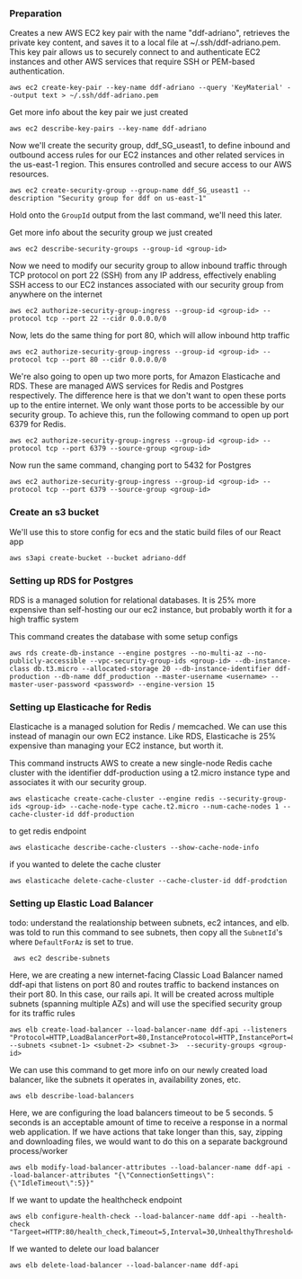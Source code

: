 ### Preparation
Creates a new AWS EC2 key pair with the name "ddf-adriano", retrieves the private key content, and saves it to a local file at ~/.ssh/ddf-adriano.pem.  This key pair allows us to securely connect to and authenticate EC2 instances and other AWS services that require SSH or PEM-based authentication.
```
aws ec2 create-key-pair --key-name ddf-adriano --query 'KeyMaterial' --output text > ~/.ssh/ddf-adriano.pem
```

Get more info about the key pair we just created
```
aws ec2 describe-key-pairs --key-name ddf-adriano
```

Now we'll create the security group, ddf_SG_useast1, to define inbound and outbound access rules for our EC2 instances and other related services in the us-east-1 region. This ensures controlled and secure access to our AWS resources.
```
aws ec2 create-security-group --group-name ddf_SG_useast1 --description "Security group for ddf on us-east-1"
```

Hold onto the `GroupId` output from the last command, we'll need this later.

Get more info about the security group we just created
```
aws ec2 describe-security-groups --group-id <group-id>
```

Now we need to modify our security group to allow inbound traffic through TCP protocol on port 22 (SSH) from any IP address, effectively enabling SSH access to our EC2 instances associated with our security group from anywhere on the internet
```
aws ec2 authorize-security-group-ingress --group-id <group-id> --protocol tcp --port 22 --cidr 0.0.0.0/0
```

Now, lets do the same thing for port 80, which will allow inbound http traffic
```
aws ec2 authorize-security-group-ingress --group-id <group-id> --protocol tcp --port 80 --cidr 0.0.0.0/0
```

We're also going to open up two more ports, for Amazon Elasticache and RDS.  These are managed AWS services for Redis and Postgres respectively.  The difference here is that we don't want to open these ports up to the entire internet.  We only want those ports to be accessible by our security group.  To achieve this, run the following command to open up port 6379 for Redis.
```
aws ec2 authorize-security-group-ingress --group-id <group-id> --protocol tcp --port 6379 --source-group <group-id>
```

Now run the same command, changing port to 5432 for Postgres
```
aws ec2 authorize-security-group-ingress --group-id <group-id> --protocol tcp --port 6379 --source-group <group-id>
```

### Create an s3 bucket
We'll use this to store config for ecs and the static build files of our React app
```
aws s3api create-bucket --bucket adriano-ddf
```

### Setting up RDS for Postgres
RDS is a managed solution for relational databases.  It is 25% more expensive than self-hosting our our ec2 instance, but probably worth it for a high traffic system

This command creates the database with some setup configs
```
aws rds create-db-instance --engine postgres --no-multi-az --no-publicly-accessible --vpc-security-group-ids <group-id> --db-instance-class db.t3.micro --allocated-storage 20 --db-instance-identifier ddf-production --db-name ddf_production --master-username <username> --master-user-password <password> --engine-version 15 
```

### Setting up Elasticache for Redis
Elasticache is a managed solution for Redis / memcached.  We can use this instead of managin our own EC2 instance.  Like RDS, Elasticache is 25% expensive than managing your EC2 instance, but worth it.

This command instructs AWS to create a new single-node Redis cache cluster with the identifier ddf-production using a t2.micro instance type and associates it with our security group.
```
aws elasticache create-cache-cluster --engine redis --security-group-ids <group-id> --cache-node-type cache.t2.micro --num-cache-nodes 1 --cache-cluster-id ddf-production
```

to get redis endpoint
```
aws elasticache describe-cache-clusters --show-cache-node-info
```

if you wanted to delete the cache cluster
```
aws elasticache delete-cache-cluster --cache-cluster-id ddf-prodction
```

### Setting up Elastic Load Balancer

todo: understand the realationship between subnets, ec2 intances, and elb.  was told to run this command to see subnets, then copy all the `SubnetId`'s where `DefaultForAz` is set to true.
```
 aws ec2 describe-subnets
```

Here, we are creating a new internet-facing Classic Load Balancer named ddf-api that listens on port 80 and routes traffic to backend instances on their port 80. In this case, our rails api. It will be created across multiple subnets (spanning multiple AZs) and will use the specified security group for its traffic rules
```
aws elb create-load-balancer --load-balancer-name ddf-api --listeners "Protocol=HTTP,LoadBalancerPort=80,InstanceProtocol=HTTP,InstancePort=80" --subnets <subnet-1> <subnet-2> <subnet-3>  --security-groups <group-id>
```

We can use this command to get more info on our newly created load balancer, like the subnets it operates in, availability zones, etc.
```
aws elb describe-load-balancers
```

Here, we are configuring the load balancers timeout to be 5 seconds.  5 seconds is an acceptable amount of time to receive a response in a normal web application.  If we have actions that take longer than this, say, zipping and downloading files, we would want to do this on a separate background process/worker
```
aws elb modify-load-balancer-attributes --load-balancer-name ddf-api --load-balancer-attributes "{\"ConnectionSettings\":{\"IdleTimeout\":5}}"
```

If we want to update the healthcheck endpoint
```
aws elb configure-health-check --load-balancer-name ddf-api --health-check "Targeet=HTTP:80/health_check,Timeout=5,Interval=30,UnhealthyThreshold=2,HealthyThreshold=10"
```

If we wanted to delete our load balancer
```
aws elb delete-load-balancer --load-balancer-name ddf-api
```